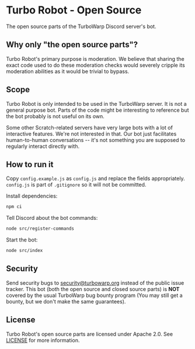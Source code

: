 # Turbo Robot - Open Source

The open source parts of the TurboWarp Discord server's bot.

## Why only "the open source parts"?

Turbo Robot's primary purpose is moderation. We believe that sharing the exact code used to do these moderation checks would severely cripple its moderation abilities as it would be trivial to bypass.

## Scope

Turbo Robot is only intended to be used in the TurboWarp server. It is not a general purpose bot. Parts of the code might be interesting to reference but the bot probably is not useful on its own.

Some other Scratch-related servers have very large bots with a lot of interactive features. We're not interested in that. Our bot just facilitates human-to-human conversations -- it's not something you are supposed to regularly interact directly with.

## How to run it

Copy `config.example.js` as `config.js` and replace the fields appropriately. `config.js` is part of `.gitignore` so it will not be committed.

Install dependencies:

```bash
npm ci
```

Tell Discord about the bot commands:

```bash
node src/register-commands
```

Start the bot:

```bash
node src/index
```

## Security

Send security bugs to security@turbowarp.org instead of the public issue tracker. This bot (both the open source and closed source parts) is **NOT** covered by the usual TurboWarp bug bounty program (You may still get a bounty, but we don't make the same guarantees).

## License

Turbo Robot's open source parts are licensed under Apache 2.0. See [LICENSE](LICENSE) for more information.
